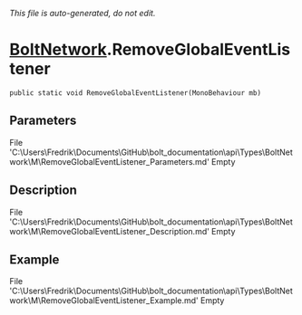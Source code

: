 *This file is auto-generated, do not edit.*

# [BoltNetwork](Types/BoltNetwork.md).RemoveGlobalEventListener
`public static void RemoveGlobalEventListener(MonoBehaviour mb)`
## Parameters
File 'C:\Users\Fredrik\Documents\GitHub\bolt_documentation\api\Types\BoltNetwork\M\RemoveGlobalEventListener_Parameters.md' Empty
## Description
File 'C:\Users\Fredrik\Documents\GitHub\bolt_documentation\api\Types\BoltNetwork\M\RemoveGlobalEventListener_Description.md' Empty
## Example
File 'C:\Users\Fredrik\Documents\GitHub\bolt_documentation\api\Types\BoltNetwork\M\RemoveGlobalEventListener_Example.md' Empty
